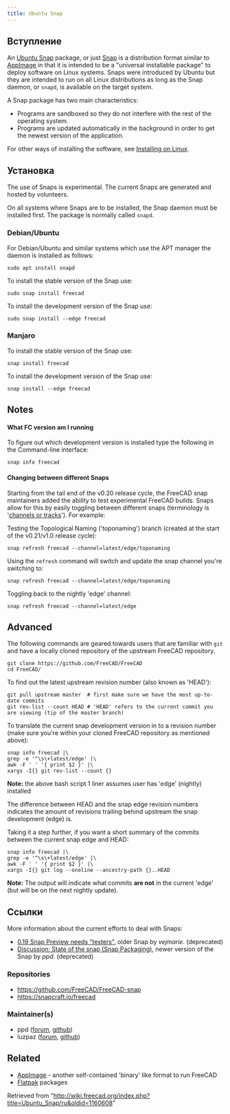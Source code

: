 ```yaml
---
title: Ubuntu Snap
---
```

## Вступление

An [Ubuntu Snap](/Ubuntu_Snap "Ubuntu Snap") package, or just [Snap](/Ubuntu_Snap "Ubuntu Snap") is a distribution format similar to [AppImage](/AppImage "AppImage") in that it is intended to be a "universal installable package" to deploy software on Linux systems. Snaps were introduced by Ubuntu but they are intended to run on all Linux distributions as long as the Snap daemon, or `snapd`, is available on the target system.

A Snap package has two main characteristics:

* Programs are sandboxed so they do not interfere with the rest of the operating system.
* Programs are updated automatically in the background in order to get the newest version of the application.

For other ways of installing the software, see [Installing on Linux](/Installing_on_Linux "Installing on Linux").

## Установка

The use of Snaps is experimental. The current Snaps are generated and hosted by volunteers.

On all systems where Snaps are to be installed, the Snap daemon must be installed first. The package is normally called `snapd`.

### Debian/Ubuntu

For Debian/Ubuntu and similar systems which use the APT manager the daemon is installed as follows:

```
sudo apt install snapd

```

To install the stable version of the Snap use:

```
sudo snap install freecad

```

To install the development version of the Snap use:

```
sudo snap install --edge freecad

```

### Manjaro

To install the stable version of the Snap use:

```
snap install freecad

```

To install the development version of the Snap use:

```
snap install --edge freecad

```

## Notes

#### What FC version am I running

To figure out which development version is installed type the following in the Command-line interface:

```
snap info freecad

```

#### Changing between different Snaps

Starting from the tail end of the v0.20 release cycle, the FreeCAD snap maintainers added the ability to test experimental FreeCAD builds. Snaps allow for this by easily toggling between different snaps (terminology is '[channels or tracks](https://snapcraft.io/docs/channels)'). For example:

Testing the Topological Naming ('toponaming') branch (created at the start of the v0.21/v1.0 release cycle):

```
snap refresh freecad --channel=latest/edge/toponaming

```

Using the `refresh` command will switch and update the snap channel you're switching to:

```
snap refresh freecad --channel=latest/edge/toponaming

```

Toggling back to the nightly 'edge' channel:

```
snap refresh freecad --channel=latest/edge

```

## Advanced

The following commands are geared towards users that are familiar with `git` and have a locally cloned repository of the upstream FreeCAD repository.

```
git clone https://github.com/FreeCAD/FreeCAD
cd FreeCAD/

```

To find out the latest upstream revision number (also known as 'HEAD'):

```
git pull upstream master  # first make sure we have the most up-to-date commits
git rev-list --count HEAD # 'HEAD' refers to the current commit you are viewing (tip of the master branch)

```

To translate the current snap development version in to a revision number (make sure you're within your cloned FreeCAD repository as mentioned above):

```
snap info freecad |\
grep -e '^\s\+latest/edge' |\
awk -F ' ' '{ print $2 }' |\
xargs -I{} git rev-list --count {}

```

**Note:** the above bash script 1 liner assumes user has 'edge' (nightly) installed

The difference between HEAD and the snap edge revision numbers indicates the amount of revisions trailing behind upstream the snap development (edge) is.

Taking it a step further, if you want a short summary of the commits between the current snap edge and HEAD:

```
snap info freecad |\
grep -e '^\s\+latest/edge' |\
awk -F ' ' '{ print $2 }' |\
xargs -I{} git log --oneline --ancestry-path {}..HEAD

```

**Note:** The output will indicate what commits **are not** in the current 'edge' (but will be on the next nightly update).

## Ссылки

More information about the current efforts to deal with Snaps:

* [0.19 Snap Preview needs "testers"](https://forum.freecadweb.org/viewtopic.php?f=4&t=46044), older Snap by *vejmarie*. (deprecated)
* [Discussion: State of the snap (Snap Packaging)](https://forum.freecadweb.org/viewtopic.php?f=42&t=46853), newer version of the Snap by *ppd*. (deprecated)

### Repositories

* <https://github.com/FreeCAD/FreeCAD-snap>
* <https://snapcraft.io/freecad>

### Maintainer(s)

* ppd ([forum](https://forum.freecadweb.org/memberlist.php?mode=viewprofile&u=24042), [github](https://github.com/ppd))
* luzpaz ([forum](https://forum.freecadweb.org/memberlist.php?mode=viewprofile&u=12229), [github](https://github.com/luzpaz))

## Related

* [AppImage](/AppImage "AppImage") - another self-contained 'binary' like format to run FreeCAD
* [Flatpak](/Flatpak "Flatpak") packages

Retrieved from "<http://wiki.freecad.org/index.php?title=Ubuntu_Snap/ru&oldid=1160608>"